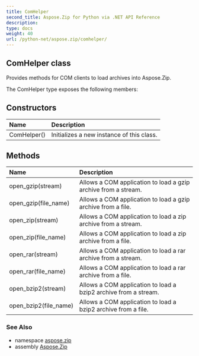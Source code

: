 ```yaml
---
title: ComHelper
second_title: Aspose.Zip for Python via .NET API Reference
description: 
type: docs
weight: 40
url: /python-net/aspose.zip/comhelper/
---
```


## ComHelper class

Provides methods for COM clients to load archives into Aspose.Zip.

The ComHelper type exposes the following members:
## Constructors
| Name | Description |
| :- | :- |
|ComHelper()|Initializes a new instance of this class.|
## Methods
| Name | Description |
| :- | :- |
|open_gzip(stream)|Allows a COM application to load a gzip archive from a stream.|
|open_gzip(file_name)|Allows a COM application to load a gzip archive from a file.|
|open_zip(stream)|Allows a COM application to load a zip archive from a stream.|
|open_zip(file_name)|Allows a COM application to load a zip archive from a file.|
|open_rar(stream)|Allows a COM application to load a rar archive from a stream.|
|open_rar(file_name)|Allows a COM application to load a rar archive from a file.|
|open_bzip2(stream)|Allows a COM application to load a bzip2 archive from a stream.|
|open_bzip2(file_name)|Allows a COM application to load a bzip2 archive from a file.|

### See Also

* namespace [aspose.zip](/zip/python-net/aspose.zip/)
* assembly [Aspose.Zip](/zip/python-net/)

